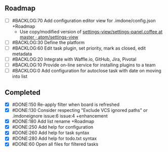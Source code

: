 Roadmap
----
- [ ] #BACKLOG:70 Add configuration editor view for .imdone/config.json +Roadmap
  - Use copy/modified version of [settings-view/settings-panel.coffee at master · atom/settings-view](https://github.com/atom/settings-view/blob/master/lib/settings-panel.coffee)
- [ ] #BACKLOG:30 Define the platform
- [ ] #BACKLOG:60 Edit task plugin, set priority, mark as closed, edit metadata
- [ ] #BACKLOG:20 Integrate with Waffle.io, GitHub, Jira, Pivotal
- [ ] #BACKLOG:10 Provide on-line service for installing plugins to a team
- [ ] #BACKLOG:0 Add configuration for autoclose task with date on moving into list

Completed
----
- [x] #DONE:150 Re-apply filter when board is refreshed
- [x] #DONE:130 Consider respecting "Exclude VCS ignored paths" or .imdoneignore issue:6 issue:4 +enhancement
- [x] #DONE:180 Add list rename +Roadmap
- [x] #DONE:250 Add help for configuration
- [x] #DONE:260 Add help for task syntax
- [x] #DONE:280 Add help for todo.txt syntax
- [x] #DONE:60 Open all files for filtered tasks
